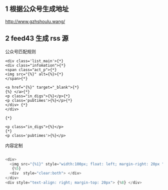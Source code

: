 

## 1 根据公众号生成地址
http://www.gzhshoulu.wang/

## 2 feed43 生成 rss 源

公众号匹配规则

```
<div class='list_main'>{*}
<div class="infomation">{*}
<span class="act_p">{*}
<img src="{%}" alt={%}>{*}
</span>{*}

<a href="{%}" target="_blank">{*}
{%} </a>{*}
<p class="in_digs">{%}</p>{*}
<p class='pubtimes'>{%}</p>{*}
</div> {*}
</div>

{*}

<p class="in_digs">{%}</p>
{*}
<p class='pubtimes'>{%}</p>
```

内容定制

```js

<div>
  <img src="{%1}" style="width:100px; float: left; margin-right: 20px " />
   {%5}
  <div  style="clear:both"> </div>
</div>
<div style="text-align: right; margin-top: 20px"> {%8} </div>


```
